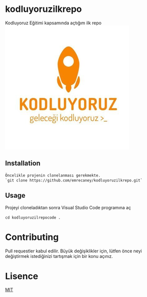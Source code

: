 # kodluyoruzilkrepo
Kodluyoruz Eğitimi kapsamında açtığım ilk repo
![Kodluyoruz Logo](https://raw.githubusercontent.com/Kodluyoruz/taskforce/git/git/markdown-nedir-nasil-kullaniriz-/figures/kodluyoruz_logo.jpg)

## Installation
    Öncelikle projenin clonelanması gerekmekte. 
    `git clone https://github.com/emrecaney/kodluyoruzilkrepo.git`

## Usage 
Projeyi cloneladıktan sonra Visual Studio Code programına aç

` cd kodluyoruzilrepocode . `

# Contributing 
Pull requestler kabul edilir. Büyük değişiklikler için, lütfen önce neyi değiştirmek istediğinizi tartışmak için bir konu açınız.

# Lisence 
[MIT](https://choosealicense.com/licenses/mit/)
